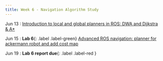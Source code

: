 ```yaml
---
title: Week 6 - Navigation Algorithm Study
---
```


Jun 13
: [Introduction to local and global planners in ROS: DWA and Dijkstra & A*](#)

Jun 15
: **Lab 6**{: .label .label-green} [Advanced ROS navigation: planner for ackermann robot and add cost map](#)

Jun 19
: **Lab 6 report due**{: .label .label-red }
